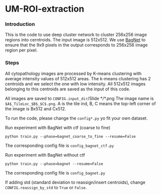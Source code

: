 # UM-ROI-extraction

### Introduction
This is the code to use deep cluster network to cluster 256x256 image regions into cerntroids. The input image is 512x512. We use [BagNet](https://github.com/wielandbrendel/bag-of-local-features-models) to ensure that the 9x9 pixels in the output corresponds to 256x256 image region per pixel.

### Steps
All cytopathology images are processed by K-means clustering with average intensity values of 512x512 areas. The k-means clustering has 2 centroids and we select the one with low intensity. All 512x512 images belonging to this centroids are saved as the input of this code.

All images are saved to ``CONFIG.input_dir``/Slide \*/\*.png
The image name is ``$A$_TileLoc_$B$_$C$.png``. A is the tile ind, B, C means the top-left corner of the image is Bx512 and Cx512.

To run the code, please change the ``config*.py`` yo fit your own dataset.

Run experiment with BagNet with ctf (coarse to fine)
```Shell
python train.py --phase=bagnet_coarse_to_fine --resume=False
```
The corresponding config file is ``config_bagnet_ctf.py``

Run experiment with BagNet without ctf
```Shell
python train.py --phase=bagnet --resume=False
```
The corresponding config file is ``config_bagnet.py``

If adding std (standard deviation to reassign/insert centroids), change ``CONFIG.reassign_by_std`` to ``True`` or ``False``.
